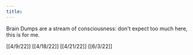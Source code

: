 ```yaml
---
title:
---
```

Brain Dumps are a stream of consciousness: don't expect too much here, this is for me.

[[4/9/22]]
[[4/18/22]]
[[4/21/22]]
[[6/3/22]]